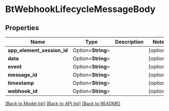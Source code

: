 # BtWebhookLifecycleMessageBody

## Properties

Name | Type | Description | Notes
------------ | ------------- | ------------- | -------------
**app_element_session_id** | Option<**String**> |  | [optional]
**data** | Option<**String**> |  | [optional]
**event** | Option<**String**> |  | [optional]
**message_id** | Option<**String**> |  | [optional]
**timestamp** | Option<**String**> |  | [optional]
**webhook_id** | Option<**String**> |  | [optional]

[[Back to Model list]](../README.md#documentation-for-models) [[Back to API list]](../README.md#documentation-for-api-endpoints) [[Back to README]](../README.md)


